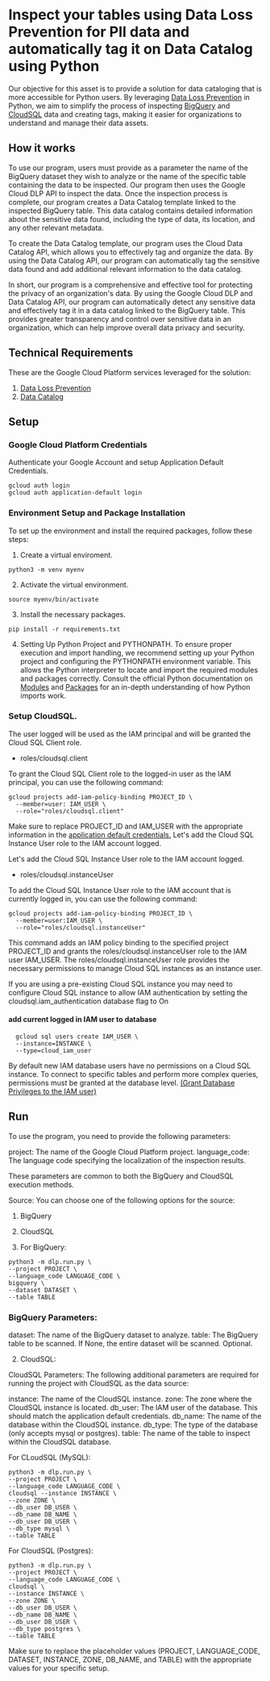 # Inspect your tables using Data Loss Prevention for PII data and automatically tag it on Data Catalog using Python #

Our objective for this asset is to provide a solution for data cataloging that is more accessible for Python users. By leveraging [Data Loss Prevention](https://cloud.google.com/dlp) in Python, we aim to simplify the process of inspecting [BigQuery](https://cloud.google.com/bigquery) and [CloudSQL](https://cloud.google.com/sql) data and creating tags, making it easier for organizations to understand and manage their data assets.

## How it works ##

To use our program, users must provide as a parameter the name of the BigQuery dataset they wish to analyze or the name of the specific table containing the data to be inspected. Our program then uses the Google Cloud DLP API to inspect the data. Once the inspection process is complete, our program creates a Data Catalog template linked to the inspected BigQuery table. This data catalog contains detailed information about the sensitive data found, including the type of data, its location, and any other relevant metadata.

To create the Data Catalog template, our program uses the Cloud Data Catalog API, which allows you to effectively tag and organize the data. By using the Data Catalog API, our program can automatically tag the sensitive data found and add additional relevant information to the data catalog.

In short, our program is a comprehensive and effective tool for protecting the privacy of an organization's data. By using the Google Cloud DLP and Data Catalog API, our program can automatically detect any sensitive data and effectively tag it in a data catalog linked to the BigQuery table. This provides greater transparency and control over sensitive data in an organization, which can help improve overall data privacy and security.

## Technical Requirements ##
These are the Google Cloud Platform services leveraged for the solution:

1. <a href= "https://cloud.google.com/dlp?hl=es-419"> Data Loss Prevention</a>
2. <a href= "https://cloud.google.com/products?hl=es-419"> Data Catalog</a>

## Setup ##
### Google Cloud Platform Credentials
Authenticate your Google Account and setup Application Default Credentials.

```
gcloud auth login
gcloud auth application-default login
```
### Environment Setup and Package Installation
To set up the environment and install the required packages, follow these steps:

1. Create a virtual enviroment.

```
python3 -m venv myenv
```
2. Activate the virtual environment.

```
source myenv/bin/activate
```
3. Install the necessary packages.

```
pip install -r requirements.txt
```
4. Setting Up Python Project and PYTHONPATH.
To ensure proper execution and import handling, we recommend setting up your Python project and configuring the PYTHONPATH environment variable. This allows the Python interpreter to locate and import the required modules and packages correctly.
Consult the official Python documentation on <a href= "https://docs.python.org/3/tutorial/modules.html"> Modules</a> and <a href="https://docs.python.org/3/tutorial/modules.html#packages"> Packages</a> for an in-depth understanding of how Python imports work.

### Setup CloudSQL.
The user logged will be used as the IAM principal and will be granted the Cloud SQL Client role.

- roles/cloudsql.client

To grant the Cloud SQL Client role to the logged-in user as the IAM principal, you can use the following command:
```
gcloud projects add-iam-policy-binding PROJECT_ID \
  --member=user: IAM_USER \
  --role="roles/cloudsql.client"
```
Make sure to replace PROJECT_ID  and IAM_USER with the appropriate information in the <a href="https://cloud.google.com/docs/authentication/application-default-credentials">application default credentials.</a>
Let's add the Cloud SQL Instance User role to the IAM account logged.


Let's add the Cloud SQL Instance User role to the IAM account logged.

- roles/cloudsql.instanceUser

To add the Cloud SQL Instance User role to the IAM account that is currently logged in, you can use the following command:

```
gcloud projects add-iam-policy-binding PROJECT_ID \
  --member=user:IAM_USER \
  --role="roles/cloudsql.instanceUser"
```
This command adds an IAM policy binding to the specified project PROJECT_ID and grants the roles/cloudsql.instanceUser role to the IAM user IAM_USER. The roles/cloudsql.instanceUser role provides the necessary permissions to manage Cloud SQL instances as an instance user.

If you are using a pre-existing Cloud SQL instance you may need to configure Cloud SQL instance to allow IAM authentication by setting the cloudsql.iam_authentication database flag to On

#### add current logged in IAM user to database
```
  gcloud sql users create IAM_USER \
  --instance=INSTANCE \
  --type=cloud_iam_user
```

By default new IAM database users have no permissions on a Cloud SQL instance. To connect to specific tables and perform more complex queries, permissions must be granted at the database level. <a href="https://cloud.google.com/sql/docs/mysql/add-manage-iam-users#grant-db-privileges">(Grant Database Privileges to the IAM user)</a>


## Run
To use the program, you need to provide the following parameters:

project: The name of the Google Cloud Platform project.
language_code: The language code specifying the localization of the inspection results.

These parameters are common to both the BigQuery and CloudSQL execution methods.

Source:
You can choose one of the following options for the source:
1. BigQuery
2. CloudSQL

1. For BigQuery:
```
python3 -m dlp.run.py \
--project PROJECT \
--language_code LANGUAGE_CODE \
bigquery \
--dataset DATASET \
--table TABLE
```
### BigQuery Parameters:

dataset: The name of the BigQuery dataset to analyze.
table: The BigQuery table to be scanned. If None, the entire dataset will be scanned. Optional.

2. CloudSQL:

CloudSQL Parameters:
The following additional parameters are required for running the project with CloudSQL as the data source:

instance: The name of the CloudSQL instance.
zone: The zone where the CloudSQL instance is located.
db_user: The IAM user of the database. This should match the application default credentials.
db_name: The name of the database within the CloudSQL instance.
db_type: The type of the database (only accepts mysql or postgres).
table: The name of the table to inspect within the CloudSQL database.

For CLoudSQL (MySQL):

```
python3 -m dlp.run.py \
--project PROJECT \
--language_code LANGUAGE_CODE \
cloudsql --instance INSTANCE \
--zone ZONE \
--db_user DB_USER \
--db_name DB_NAME \
--db_user DB_USER \
--db_type mysql \
--table TABLE
```
For CloudSQL (Postgres):

```
python3 -m dlp.run.py \
--project PROJECT \
--language_code LANGUAGE_CODE \
cloudsql \
--instance INSTANCE \ 
--zone ZONE \
--db_user DB_USER \
--db_name DB_NAME \
--db_user DB_USER \
--db_type postgres \
--table TABLE
```

Make sure to replace the placeholder values (PROJECT, LANGUAGE_CODE, DATASET, INSTANCE, ZONE, DB_NAME, and TABLE) with the appropriate values for your specific setup.
